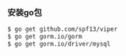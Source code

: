### 安装go包

```sh
$ go get github.com/spf13/viper
$ go get gorm.io/gorm
$ go get gorm.io/driver/mysql
```


